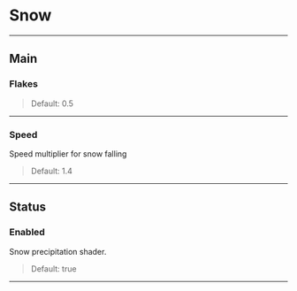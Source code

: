 # Snow

---

## Main

### Flakes

>Default: 0.5

---

### Speed

Speed multiplier for snow falling

>Default: 1.4

---

## Status

### Enabled

Snow precipitation shader.

>Default: true

---
